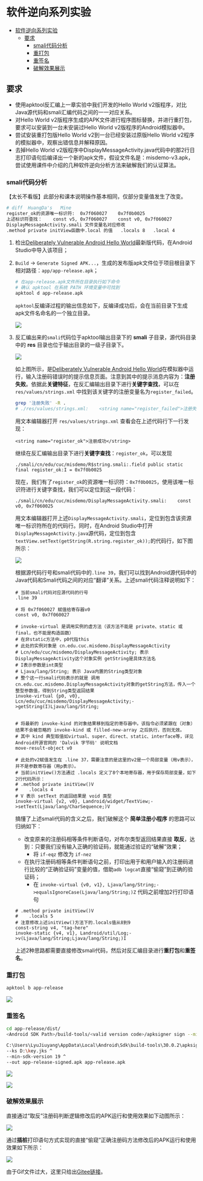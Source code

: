 # 软件逆向系列实验
- [软件逆向系列实验](#软件逆向系列实验)
  - [要求](#要求)
    - [smali代码分析](#smali代码分析)
    - [重打包](#重打包)
    - [重签名](#重签名)
    - [破解效果展示](#破解效果展示)



## 要求
* 使用apktool反汇编上一章实验中我们开发的Hello World v2版程序，对比Java源代码和smali汇编代码之间的一一对应关系。
* 对Hello World v2版程序生成的APK文件进行程序图标替换，并进行重打包，要求可以安装到一台未安装过Hello World v2版程序的Android模拟器中。
* 尝试安装重打包版Hello World v2到一台已经安装过原版Hello World v2程序的模拟器中，观察出错信息并解释原因。
* 去掉Hello World v2版程序中DisplayMessageActivity.java代码中的那2行日志打印语句后编译出一个新的apk文件，假设文件名是：misdemo-v3.apk，尝试使用课件中介绍的几种软件逆向分析方法来破解我们的认证算法。

### smali代码分析

【太长不看版】此部分和课本说明操作基本相同，仅部分变量值发生了改变。

```bash
# diff  HuangDa's   Mine
register_ok的资源唯一标识符:  0x7f060027    0x7f0b0025  
上述标识符查找：    const v5, 0x7f060027    const v0, 0x7f060027
DisplayMessageActivity.smali 文件变量名对应修改
.method private initView函数中.local 的值   .locals 8   .local 4
``` 


1. 检出[Deliberately Vulnerable Android Hello World](https://github.com/c4pr1c3/DVAHW)最新版代码，在Android Studio中导入该项目；
2. ``Build`` -> ``Generate Signed APK...``，生成的发布版apk文件位于项目根目录下相对路径：``app/app-release.apk``；



    ```bash
    # 在app-release.apk文件所在目录执行如下命令
    # 确认 apktool 在系统 PATH 环境变量中可找到
    apktool d app-release.apk 
    ```

    ``apktool``反编译过程的输出信息如下，反编译成功后，会在当前目录下生成apk文件名命名的一个独立目录。

    ![](imgs/APKtoolReverse.png)

3. 反汇编出来的``smali``代码位于apktool输出目录下的 **smali** 子目录，源代码目录中的 **res** 目录也位于输出目录的一级子目录下。

    ![](imgs/Initation.png)



    如上图所示，是[Deliberately Vulnerable Android Hello World](https://github.com/c4pr1c3/DVAHW)在模拟器中运行，输入注册码错误时的提示信息页面。注意到其中的提示消息内容为：**注册失败**。依据此**关键特征**，在反汇编输出目录下进行**关键字查找**，可以在 ``res/values/strings.xml`` 中找到该关键字的注册变量名为``register_failed``。

    ```bash
    grep '注册失败' -R . 
    # ./res/values/strings.xml:    <string name="register_failed">注册失败</string>
    ```

    用文本编辑器打开 ``res/values/strings.xml`` 查看会在上述代码行下一行发现：

    ```
    <string name="register_ok">注册成功</string>
    ```

    继续在反汇编输出目录下进行**关键字查找**：``register_ok``，可以发现

    ```
    ./smali/cn/edu/cuc/misdemo/R$string.smali:.field public static final register_ok:I = 0x7f0b0025
    ```

    <!-- 这里只有变量名和地址和课本所示不同。 -->

    现在，我们有了``register_ok``的资源唯一标识符：``0x7f0b0025``，使用该唯一标识符进行关键字查找，我们可以定位到这一段代码：

    ```
    ./smali/cn/edu/cuc/misdemo/DisplayMessageActivity.smali:    const v0, 0x7f060025
    ```

    用文本编辑器打开上述``DisplayMessageActivity.smali``，定位到包含该资源唯一标识符所在的代码行。同时，在Android Studio中打开``DisplayMessageActivity.java``源代码，定位到包含``textView.setText(getString(R.string.register_ok));``的代码行，如下图所示：

    ![](imgs/Inverse.png)

    根据源代码行号和smali代码中的``.line 39``，我们可以找到Android源代码中的Java代码和Smali代码之间的对应“翻译”关系。上述smali代码注释说明如下：

    ```smali
    # 当前smali代码对应源代码的行号
    .line 39

    # 将 0x7f060027 赋值给寄存器v0
    const v0, 0x7f060027

    # invoke-virtual 是调用实例的虚方法（该方法不能是 private、static 或 final，也不能是构造函数）
    # 在非static方法中，p0代指this
    # 此处的实例对象是 cn.edu.cuc.misdemo.DisplayMessageActivity
    # Lcn/edu/cuc/misdemo/DisplayMessageActivity; 表示DisplayMessageActivity这个对象实例 getString是具体方法名
    # I表示参数是int类型
    # Ljava/lang/String; 表示 Java内置的String类型对象
    # 整个这一行smali代码表示的就是 调用 cn.edu.cuc.misdemo.DisplayMessageActivity对象的getString方法，传入一个整型参数值，得到String类型返回结果
    invoke-virtual {p0, v0}, Lcn/edu/cuc/misdemo/DisplayMessageActivity;->getString(I)Ljava/lang/String;


    # 将最新的 invoke-kind 的对象结果移到指定的寄存器中。该指令必须紧跟在（对象）结果不会被忽略的 invoke-kind 或 filled-new-array 之后执行，否则无效。
    # 其中 kind 典型取值如virtual、super、direct、static、interface等，详见Android开源官网的 'Dalvik 字节码' 说明文档
    move-result-object v0

    # 此处的v2赋值发生在 .line 37，需要注意的是这里的v2是一个局部变量（用v表示），并不是参数寄存器（用p表示）。
    # 当前initView()方法通过 .locals 定义了8个本地寄存器，用于保存局部变量，如下2行代码所示：
    # .method private initView()V
    #    .locals 4
    # V 表示 setText 的返回结果是 void 类型
    invoke-virtual {v2, v0}, Landroid/widget/TextView;->setText(Ljava/lang/CharSequence;)V

    ```

    搞懂了上述smali代码的含义之后，我们破解这个 **简单注册小程序** 的思路可以归纳如下：

    * 改变原来的注册码相等条件判断语句，对布尔类型返回结果直接 **取反**，达到：只要我们没有输入正确的验证码，就能通过验证的“破解”效果；
        * 将 ``if-eqz`` 修改为 ``if-nez``
    * 在执行注册码相等条件判断语句之前，打印出用于和用户输入的注册码进行比较的“正确验证码”变量的值，借助``adb logcat``直接“偷窥”到正确的验证码；
        * 在 ``invoke-virtual {v0, v1}, Ljava/lang/String;->equalsIgnoreCase(Ljava/lang/String;)Z`` 代码之前增加2行打印语句

    ```smali
    # .method private initView()V
    #    .locals 5
    # 注意修改上述initView()方法下的.locals值从8到9
    const-string v4, "tag-here"
	invoke-static {v4, v1}, Landroid/util/Log;->v(Ljava/lang/String;Ljava/lang/String;)I
    ```



    上述2种思路都需要直接修改smali代码，然后对反汇编目录进行**重打包**和**重签名**。

### 重打包

```bash
apktool b app-release
```

![](imgs/RePack.png)

### 重签名

```bash
cd app-release/dist/
<Android SDK Path>/build-tools/<valid version code>/apksigner sign --min-sdk-version 19 --ks <path to release.keystore.jks> --out app-release-signed.apk app-release.apk
```


```bash
C:\Users\LyuJiuyang\AppData\Local\Android\Sdk\build-tools\30.0.2\apksigner.bat sign ^
--ks D:\key.jks ^
--min-sdk-version 19 ^
--out app-release-signed.apk app-release.apk
```

![](imgs/ReAsign.png)

![](imgs/ReInstall.png)

### 破解效果展示

直接通过“取反”注册码判断逻辑修改后的APK运行和使用效果如下动图所示：

![](imgs/NEZCrack.gif)

通过**插桩**打印语句方式实现的直接“偷窥”正确注册码方法修改后的APK运行和使用效果如下所示：

![](imgs/Tag.png)


由于Gif文件过大，这里只给出[Gitee链接](https://gitee.com/lyulumos/Image-Hosting-Site/blob/master/TagCrack.gif)。
